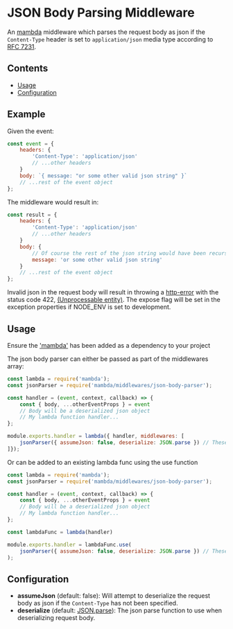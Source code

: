 # JSON Body Parsing Middleware

An [mambda](https://github.com/ChocPanda/mambda) middleware which parses the request body as json if the `Content-Type` header is set to `application/json` media type according to [RFC 7231](https://tools.ietf.org/html/rfc7231#section-3.1.1.5).

## Contents

<!-- toc -->

- [Usage](#usage)
- [Configuration](#configuration)

<!-- tocstop -->

## Example

Given the event:
```javascript
const event = {
	headers: {
		'Content-Type': 'application/json'
		// ...other headers
	}
	body: `{ message: "or some other valid json string" }`
	// ...rest of the event object
};
```

The middleware would result in:
```javascript
const result = {
	headers: {
		'Content-Type': 'application/json'
		// ...other headers
	}
	body: {
		// Of course the rest of the json string would have been recursively deserialized
		message: 'or some other valid json string'
	}
	// ...rest of the event object
};
```

Invalid json in the request body will result in throwing a [http-error](https://github.com/jshttp/http-errors) with the status code 422, [(Unprocessable entity)](https://developer.mozilla.org/en-US/docs/Web/HTTP/Status/422).
The expose flag will be set in the exception properties if NODE_ENV is set to development.

## Usage

Ensure the ['mambda'](../../../README.md#Usage) has been added as a dependency to your project

The json body parser can either be passed as part of the middlewares array:

```javascript
const lambda = require('mambda');
const jsonParser = require('mambda/middlewares/json-body-parser');

const handler = (event, context, callback) => {
	const { body, ...otherEventProps } = event
	// Body will be a deserialized json object
	// My lambda function handler...
};

module.exports.handler = lambda({ handler, middlewares: [
	jsonParser({ assumeJson: false, deserialize: JSON.parse }) // These are default values for the config and therefore unnecessary
]});

```
Or can be added to an existing lambda func using the use function

```javascript
const lambda = require('mambda');
const jsonParser = require('mambda/middlewares/json-body-parser');

const handler = (event, context, callback) => {
	const { body, ...otherEventProps } = event
	// Body will be a deserialized json object
	// My lambda function handler...
};

const lambdaFunc = lambda(handler)

module.exports.handler = lambdaFunc.use(
	jsonParser({ assumeJson: false, deserialize: JSON.parse }) // These are default values for the config and therefore unnecessary
);

```

## Configuration

- **assumeJson** (default: false): Will attempt to deserialize the request body as json if the `Content-Type` has not been specified.
- **deserialize** (default: [JSON.parse](https://developer.mozilla.org/en-US/docs/Web/JavaScript/Reference/Global_Objects/JSON/parse)): The json parse function to use when deserializing request body.